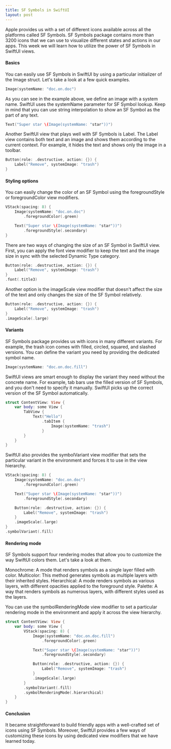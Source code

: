 ```yaml
---
title: SF Symbols in SwiftUI
layout: post
---
```


Apple provides us with a set of different icons available across all the platforms called SF Symbols. SF Symbols package contains more than 3200 icons that we can use to visualize different states and actions in our apps. This week we will learn how to utilize the power of SF Symbols in SwiftUI views.

#### Basics
You can easily use SF Symbols in SwiftUI by using a particular initializer of the Image struct. Let's take a look at a few quick examples.

```swift
Image(systemName: "doc.on.doc")
```

As you can see in the example above, we define an image with a system name. SwiftUI uses the systemName parameter for SF Symbol lookup. Keep in mind that you can use string interpolation to show an SF Symbol as the part of any text.

```swift
Text("Super star \(Image(systemName: "star"))")
```

Another SwiftUI view that plays well with SF Symbols is Label. The Label view contains both text and an image and shows them according to the current context. For example, it hides the text and shows only the image in a toolbar.

```swift
Button(role: .destructive, action: {}) {
    Label("Remove", systemImage: "trash")
}
```

#### Styling options
You can easily change the color of an SF Symbol using the foregroundStyle or foregroundColor view modifiers.

```swift
VStack(spacing: 8) {
    Image(systemName: "doc.on.doc")
        .foregroundColor(.green)

    Text("Super star \(Image(systemName: "star"))")
        .foregroundStyle(.secondary)
}
```

There are two ways of changing the size of an SF Symbol in SwiftUI view. First, you can apply the font view modifier to keep the text and the image size in sync with the selected Dynamic Type category.

```swift
Button(role: .destructive, action: {}) {
    Label("Remove", systemImage: "trash")
}
.font(.title3)
```

Another option is the imageScale view modifier that doesn't affect the size of the text and only changes the size of the SF Symbol relatively.

```swift
Button(role: .destructive, action: {}) {
    Label("Remove", systemImage: "trash")
}
.imageScale(.large)
```

#### Variants
SF Symbols package provides us with icons in many different variants. For example, the trash icon comes with filled, circled, squared, and slashed versions. You can define the variant you need by providing the dedicated symbol name.

```swift
Image(systemName: "doc.on.doc.fill")
```

SwiftUI views are smart enough to display the variant they need without the concrete name. For example, tab bars use the filled version of SF Symbols, and you don't need to specify it manually. SwiftUI picks up the correct version of the SF Symbol automatically.

```swift
struct ContentView: View {
    var body: some View {
        TabView {
            Text("Hello")
                .tabItem {
                    Image(systemName: "trash")
                }
        }
    }
}
```

SwiftUI also provides the symbolVariant view modifier that sets the particular variant in the environment and forces it to use in the view hierarchy.

```swift
VStack(spacing: 8) {
    Image(systemName: "doc.on.doc")
        .foregroundColor(.green)

    Text("Super star \(Image(systemName: "star"))")
        .foregroundStyle(.secondary)

    Button(role: .destructive, action: {}) {
        Label("Remove", systemImage: "trash")
    }
    .imageScale(.large)
}
.symbolVariant(.fill)
```

#### Rendering mode
SF Symbols support four rendering modes that allow you to customize the way SwiftUI colors them. Let's take a look at them.

Monochrome: A mode that renders symbols as a single layer filled with color.
Multicolor: This method generates symbols as multiple layers with their inherited styles.
Hierarchical: A mode renders symbols as various layers, with different opacities applied to the foreground style.
Palette: A way that renders symbols as numerous layers, with different styles used as the layers.

You can use the symbolRenderingMode view modifier to set a particular rendering mode in the environment and apply it across the view hierarchy.

```swift
struct ContentView: View {
    var body: some View {
        VStack(spacing: 8) {
            Image(systemName: "doc.on.doc.fill")
                .foregroundColor(.green)

            Text("Super star \(Image(systemName: "star"))")
                .foregroundStyle(.secondary)

            Button(role: .destructive, action: {}) {
                Label("Remove", systemImage: "trash")
            }
            .imageScale(.large)
        }
        .symbolVariant(.fill)
        .symbolRenderingMode(.hierarchical)
    }
}
```

#### Conclusion
It became straightforward to build friendly apps with a well-crafted set of icons using SF Symbols. Moreover, SwiftUI provides a few ways of customizing these icons by using dedicated view modifiers that we have learned today.
